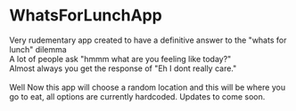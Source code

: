WhatsForLunchApp
================
Very rudementary app created to have a definitive answer to the "whats for lunch" dilemma
<br>
A lot of people ask "hmmm what are you feeling like today?"
<br> 
Almost always you get the response of "Eh I dont really care."
<br>
<br>
Well Now this app will choose a random location and this will be where you go to eat, all options are currently hardcoded. Updates to come soon.
